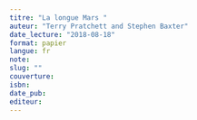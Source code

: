 ```yaml
---
titre: "La longue Mars "
auteur: "Terry Pratchett and Stephen Baxter"
date_lecture: "2018-08-18"
format: papier
langue: fr
note:
slug: ""
couverture: 
isbn: 
date_pub: 
editeur: 
---
```

